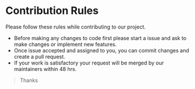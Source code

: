 # Contribution Rules

Please follow these rules while contributing to our project.

- Before making any changes to code first please start a issue and ask to make changes or implement new features.
- Once issue accepted and assigned to you, you can commit changes and create a pull request.
- If your work is satisfactory your request will be merged by our maintainers within 48 hrs.

> Thanks
